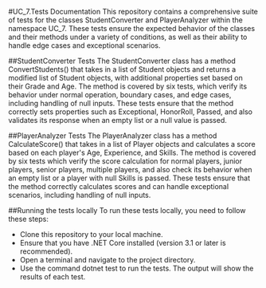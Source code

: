 #UC_7.Tests Documentation
This repository contains a comprehensive suite of tests for the classes StudentConverter and PlayerAnalyzer within the namespace UC_7. These tests ensure the expected behavior of the classes and their methods under a variety of conditions, as well as their ability to handle edge cases and exceptional scenarios.

##StudentConverter Tests
The StudentConverter class has a method ConvertStudents() that takes in a list of Student objects and returns a modified list of Student objects, with additional properties set based on their Grade and Age. The method is covered by six tests, which verify its behavior under normal operation, boundary cases, and edge cases, including handling of null inputs. These tests ensure that the method correctly sets properties such as Exceptional, HonorRoll, Passed, and also validates its response when an empty list or a null value is passed.

##PlayerAnalyzer Tests
The PlayerAnalyzer class has a method CalculateScore() that takes in a list of Player objects and calculates a score based on each player's Age, Experience, and Skills. The method is covered by six tests which verify the score calculation for normal players, junior players, senior players, multiple players, and also check its behavior when an empty list or a player with null Skills is passed. These tests ensure that the method correctly calculates scores and can handle exceptional scenarios, including handling of null inputs.

##Running the tests locally
To run these tests locally, you need to follow these steps:

- Clone this repository to your local machine.
- Ensure that you have .NET Core installed (version 3.1 or later is recommended).
- Open a terminal and navigate to the project directory.
- Use the command dotnet test to run the tests. The output will show the results of each test.
